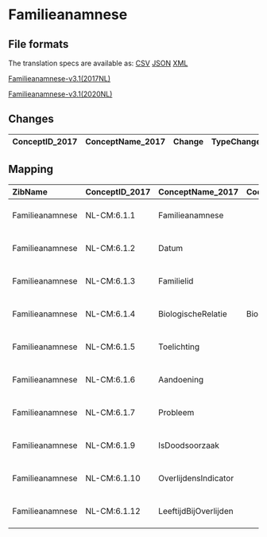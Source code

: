 # Familieanamnese
## File formats

The translation specs are available as: 
[CSV](../csv/Familieanamnese.csv) [JSON](../json/Familieanamnese.json) [XML](../xml/Familieanamnese.xml)



[Familieanamnese-v3.1(2017NL)](https://zibs.nl/wiki/Familieanamnese-v3.1(2017NL))

[Familieanamnese-v3.1(2020NL)](https://zibs.nl/wiki/Familieanamnese-v3.1(2020NL))









## Changes

| ConceptID_2017   | ConceptName_2017   | Change   | TypeChange   | Impact_heen   | TRANSLATIE_spec_heen   | Impact_terug   | TRANSLATIE_spec_terug   | Omschrijving   |
|------------------|--------------------|----------|--------------|---------------|------------------------|----------------|-------------------------|----------------|

## Mapping

| ZibName         | ConceptID_2017   | ConceptName_2017      | Codelists_2017              | Change                  | ConceptID_2020   | ConceptName_2020      | Codelists_2020              | Bits   | Omschrijving   | TypeChange   | Impact_heen   | TRANSLATIE_spec_heen   | Impact_terug   | TRANSLATIE_spec_terug   |
|:----------------|:-----------------|:----------------------|:----------------------------|:------------------------|:-----------------|:----------------------|:----------------------------|:-------|:---------------|:-------------|:--------------|:-----------------------|:---------------|:------------------------|
| Familieanamnese | NL-CM:6.1.1      | Familieanamnese       |                             | groen: geen wijzigingen | NL-CM:6.1.1      | Familieanamnese       |                             |        |                |              |               |                        |                |                         |
| Familieanamnese | NL-CM:6.1.2      | Datum                 |                             | groen: geen wijzigingen | NL-CM:6.1.2      | Datum                 |                             |        |                |              |               |                        |                |                         |
| Familieanamnese | NL-CM:6.1.3      | Familielid            |                             | groen: geen wijzigingen | NL-CM:6.1.3      | Familielid            |                             |        |                |              |               |                        |                |                         |
| Familieanamnese | NL-CM:6.1.4      | BiologischeRelatie    | BiologischeRelatieCodelijst | groen: geen wijzigingen | NL-CM:6.1.4      | BiologischeRelatie    | BiologischeRelatieCodelijst |        |                |              |               |                        |                |                         |
| Familieanamnese | NL-CM:6.1.5      | Toelichting           |                             | groen: geen wijzigingen | NL-CM:6.1.5      | Toelichting           |                             |        |                |              |               |                        |                |                         |
| Familieanamnese | NL-CM:6.1.6      | Aandoening            |                             | groen: geen wijzigingen | NL-CM:6.1.6      | Aandoening            |                             |        |                |              |               |                        |                |                         |
| Familieanamnese | NL-CM:6.1.7      | Probleem              |                             | groen: geen wijzigingen | NL-CM:6.1.7      | Probleem              |                             |        |                |              |               |                        |                |                         |
| Familieanamnese | NL-CM:6.1.9      | IsDoodsoorzaak        |                             | groen: geen wijzigingen | NL-CM:6.1.9      | IsDoodsoorzaak        |                             |        |                |              |               |                        |                |                         |
| Familieanamnese | NL-CM:6.1.10     | OverlijdensIndicator  |                             | groen: geen wijzigingen | NL-CM:6.1.10     | OverlijdensIndicator  |                             |        |                |              |               |                        |                |                         |
| Familieanamnese | NL-CM:6.1.12     | LeeftijdBijOverlijden |                             | groen: geen wijzigingen | NL-CM:6.1.12     | LeeftijdBijOverlijden |                             |        |                |              |               |                        |                |                         |

